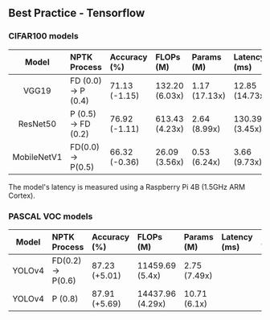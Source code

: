 ## Best Practice - Tensorflow
### CIFAR100 models
|Model|NPTK Process|Accuracy (%)|FLOPs (M)|Params (M)|Latency (ms)|.ipynb|Colab|
|:---:|:---|:---|:---|:---|:---|:---:|---|
|VGG19|FD (0.0) &rarr; P (0.4)|71.13 (-1.15)|132.20 (6.03x)|1.17 (17.13x)|12.85 (14.73x)|[link](./cifar100_models/VGG19.ipynb)|[![](https://colab.research.google.com/assets/colab-badge.svg)]()|
|ResNet50|P (0.5) &rarr; FD (0.2)|76.92 (-1.11)|613.43 (4.23x)|2.64 (8.99x)|130.39 (3.45x)|[link](./cifar100_models/ResNet50.ipynb)|[![](https://colab.research.google.com/assets/colab-badge.svg)]()|
|MobileNetV1|FD(0.0) &rarr; P(0.5)| 66.32 (-0.36)|26.09 (3.56x)| 0.53 (6.24x)|3.66 (9.73x)|[link](./cifar100_models/MobileNetV1.ipynb)|[![](https://colab.research.google.com/assets/colab-badge.svg)]()|

The model's latency is measured using a Raspberry Pi 4B (1.5GHz ARM Cortex).

### PASCAL VOC models
|Model|NPTK Process|Accuracy (%)|FLOPs (M)|Params (M)|Latency (ms)|.ipynb|Colab|
|:---:|:---|:---|:---|:---|:---|:---:|---|
|YOLOv4|FD(0.2) &rarr; P(0.6)|87.23 (+5.01)|11459.69 (5.4x)|2.75 (7.49x)||[link](./pascal_voc_models/YOLOv4.ipynb)|[![](https://colab.research.google.com/assets/colab-badge.svg)]()|
|YOLOv4|P (0.8)|87.91 (+5.69)|14437.96 (4.29x)|10.71 (6.1x)||[link](./pascal_voc_models/TF_YOLOv4_0_8.ipynb)|[![](https://colab.research.google.com/assets/colab-badge.svg)]()|
